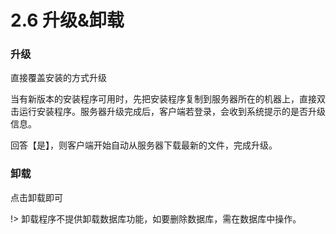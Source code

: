 # 2.6 升级&卸载

### 升级
直接覆盖安装的方式升级

当有新版本的安装程序可用时，先把安装程序复制到服务器所在的机器上，直接双击运行安装程序。服务器升级完成后，客户端若登录，会收到系统提示的是否升级信息。
 
回答【是】，则客户端开始自动从服务器下载最新的文件，完成升级。

### 卸载
点击卸载即可

!> 卸载程序不提供卸载数据库功能，如要删除数据库，需在数据库中操作。


